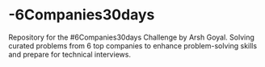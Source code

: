 # -6Companies30days
Repository for the #6Companies30days Challenge by Arsh Goyal. Solving curated problems from 6 top companies to enhance problem-solving skills and prepare for technical interviews.
